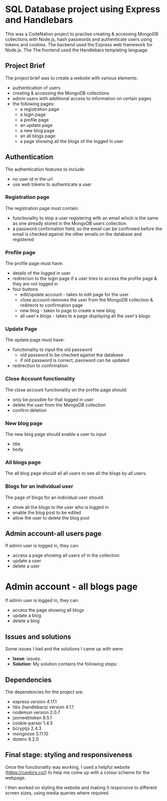 # SQL Database project using Express and Handlebars

This was a CodeNation project to practise creating & accessing MongoDB collections with Node.js, hash passwords and authenticate users using tokens and cookies.   The backend used the Express web framework for Node.js.  The The frontend used the Handlebars templating language.

## Project Brief

The project brief was to create a website with various elements:
* authentication of users
* creating & accessing the MongoDB collections
* admin users with additional access to information on certain pages
* the following pages:
    - a registration page
    - a login page
    - a profile page
    - an update page
    - a new blog page
    - an all blogs page
    - a page showing all the blogs of the logged in user

## Authentication

The authentication features to include:
* no user id in the url 
* use web tokens to authenticate a user

### Registration page

The registration page must contain:

* functionality to stop a user registering with an email which is the same as one already stored in the MongoDB users collection.
* a password confirmation field, so the email can be confirmed before the email is checked against the other emails on the database and registered

### Profile page

The profile page must have:

* details of the logged in user
* redirecion to the login page if a user tries to access the profile page & they are not logged in
* four buttons
    - edit/update account - takes to edit page for the user
    - close account-removes the user from the MongoDB collection & redirects to confirmation page
    - new blog - takes to page to create a new blog
    - all user's blogs - takes to a page displaying all the user's blogs

### Update Page

The update page must have:

* functionality to input the old password
    - old password to be checked against the database
    - if old password is correct, password can be updated
* redirection to confirmation

### Close Account functionality

The close account functionality on the profile page should:

* only be possible for that logged in user
* delete the user from the MongoDB collection
* confirm deletion

### New blog page

The new blog page should enable a user to input 
* title
* body

### All blogs page

The all blog page should all all users to see all the blogs by all users.

### Blogs for an individual user

The page of blogs for an individual user should:
* show all the blogs to the user who is logged in
* enable the blog post to be edited
* allow the user to delete the blog post

## Admin account-all users page

If admin user is logged in, they can:
* access a page showing all users of in the collection
* update a user
* delete a user

# Admin account - all blogs page

If admin user is logged in, they can:
* access the page showing all blogs
* update a blog
* delete a blog

## Issues and solutions

Some issues I had and the solutions I came up with were:
* **Issue**: issues. 
* **Solution**: My solution contains the following steps:
 
## Dependencies

The dependencies for the project are:
  * express version 4.17.1
  * hbs (handlebars) version 4.1.1
  * nodemon version 2.0.7
  * jsonwebtoken 8.5.1
  * cookie-parser 1.4.5
  * bcryptjs 2.4.3
  * mongoose 5.11.10
  * dotenv 8.2.0

## Final stage: styling and responsiveness

Once the functionality was working, I used a helpful website (https://coolors.co/) to help me come up with a colour scheme for the webpage.  

I then worked on styling the website and making it responsive to different screen sizes, using media queries where required.